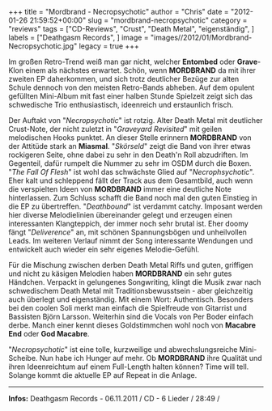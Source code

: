 +++
title = "Mordbrand - Necropsychotic"
author = "Chris"
date = "2012-01-26 21:59:52+00:00"
slug = "mordbrand-necropsychotic"
category = "reviews"
tags = ["CD-Reviews", "Crust", "Death Metal", "eigenständig", ]
labels = ["Deathgasm Records", ]
image = "images//2012/01/Mordbrand-Necropsychotic.jpg"
legacy = true
+++

Im großen Retro-Trend weiß man gar nicht, welcher **Entombed** oder **Grave**-Klon einem als nächstes erwartet. Schön, wenn **MORDBRAND** da mit ihrer zweiten EP daherkommen, und sich trotz deutlicher Bezüge zur alten Schule dennoch von den meisten Retro-Bands abheben. Auf dem opulent gefüllten Mini-Album mit fast einer halben Stunde Spielzeit zeigt sich das schwedische Trio enthusiastisch, ideenreich und erstaunlich frisch.

Der Auftakt von "_Necropsychotic_" ist rotzig. Alter Death Metal mit deutlicher Crust-Note, der nicht zuletzt in "_Graveyard Revisited_" mit geilen melodischen Hooks punktet. An dieser Stelle erinnern **MORDBRAND** von der Attitüde stark an **Miasmal**.
"_Skörseld_" zeigt die Band von ihrer etwas rockigeren Seite, ohne dabei zu sehr in den Death'n Roll abzudriften. Im Gegenteil, dafür rumpelt die Nummer zu sehr im OSDM durch die Boxen. "_The Fall Of Flesh_" ist wohl das schwächste Glied auf "_Necrophsychotic_". Eher kalt und schleppend fällt der Track aus dem Gesamtbild, auch wenn die verspielten Ideen von **MORDBRAND** immer eine deutliche Note hinterlassen.
Zum Schluss schafft die Band noch mal den guten Einstieg in die EP zu übertreffen. "_Deathbound_" ist verdammt catchy. Imposant werden hier diverse Melodielinien übereinander gelegt und erzeugen einen interessanten Klangteppich, der immer noch sehr brutal ist. Eher doomy fängt "_Deliverence_" an, mit schönen Spannungsbögen und unheilvollen Leads. Im weiteren Verlauf nimmt der Song interessante Wendungen und entwickelt auch wieder ein sehr eigenes Melodie-Gefühl.

Für die Mischung zwischen derben Death Metal Riffs und guten, griffigen und nicht zu käsigen Melodien haben **MORDBRAND** ein sehr gutes Händchen. Verpackt in gelungenes Songwriting, klingt die Musik zwar nach schwedischem Death Metal mit Traditionsbewusstsein - aber gleichzeitig auch überlegt und eigenständig. Mit einem Wort: Authentisch. Besonders bei den coolen Soli merkt man einfach die Spielfreude von Gitarrist und Bassisten Björn Larsson. Weiterhin sind die Vocals von Per Boder einfach derbe. Manch einer kennt dieses Goldstimmchen wohl noch von **Macabre End** oder **God Macabre**.

"_Necropsychotic_" ist eine tolle, kurzweilige und abwechslungsreiche Mini-Scheibe. Nun habe ich Hunger auf mehr. Ob **MORDBRAND** ihre Qualität und ihren Ideenreichtum auf einem Full-Length halten können? Time will tell. Solange kommt die aktuelle EP auf Repeat in die Anlage.



---
**Infos:**
Deathgasm Records - 06.11.2011 / 
CD - 6 Lieder / 28:49 / 
